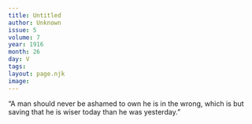 ```yaml
---
title: Untitled
author: Unknown
issue: 5
volume: 7
year: 1916
month: 26
day: V
tags:
layout: page.njk
image:
---
```

“A man should never be ashamed to own he is in the wrong, which is but saving that he is wiser today than he was yesterday.”    
